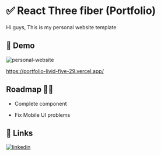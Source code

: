 
# ✅ React Three fiber (Portfolio)

Hi guys, This is my personal website template

##  👀 Demo 
![personal-website](https://user-images.githubusercontent.com/94782242/183249251-3c7dc831-cfe7-401f-ab5f-4b521883e350.png)


https://portfolio-livid-five-29.vercel.app/

## Roadmap 👨‍💻

- Complete component

- Fix Mobile UI problems


## 🔗 Links
[![linkedin](https://img.shields.io/badge/linkedin-0A66C2?style=for-the-badge&logo=linkedin&logoColor=white)](https://www.linkedin.com/in/behrouz-asghari/)

